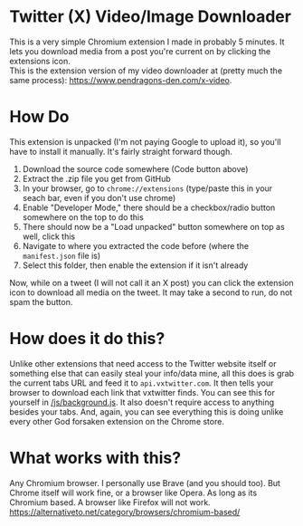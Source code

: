# Twitter (X) Video/Image Downloader
This is a very simple Chromium extension I made in probably 5 minutes. It lets you download media from a post you're current on by clicking the extensions icon.  
This is the extension version of my video downloader at (pretty much the same process): https://www.pendragons-den.com/x-video.

# How Do
This extension is unpacked (I'm not paying Google to upload it), so you'll have to install it manually. It's fairly straight forward though.

1. Download the source code somewhere (Code button above)
2. Extract the .zip file you get from GitHub
3. In your browser, go to `chrome://extensions` (type/paste this in your seach bar, even if you don't use chrome)
4. Enable "Developer Mode," there should be a checkbox/radio button somewhere on the top to do this
5. There should now be a "Load unpacked" button somewhere on top as well, click this
6. Navigate to where you extracted the code before (where the `manifest.json` file is)
7. Select this folder, then enable the extension if it isn't already

Now, while on a tweet (I will not call it an X post) you can click the extension icon to download all media on the tweet. It may take a second to run, do not spam the button.

# How does it do this?
Unlike other extensions that need access to the Twitter website itself or something else that can easily steal your info/data mine, all this does is grab the current tabs URL and feed it to `api.vxtwitter.com`. It then tells your browser to download each link that vxtwitter finds. You can see this for yourself in [/js/background.js](https://github.com/DarkoPendragon/twitter-media-downloader/blob/master/js/background.js). It also doesn't require access to anything besides your tabs. And, again, you can see everything this is doing unlike every other God forsaken extension on the Chrome store.

# What works with this?
Any Chromium browser. I personally use Brave (and you should too). But Chrome itself will work fine, or a browser like Opera. As long as its Chromium based. A browser like Firefox will not work.  
https://alternativeto.net/category/browsers/chromium-based/
